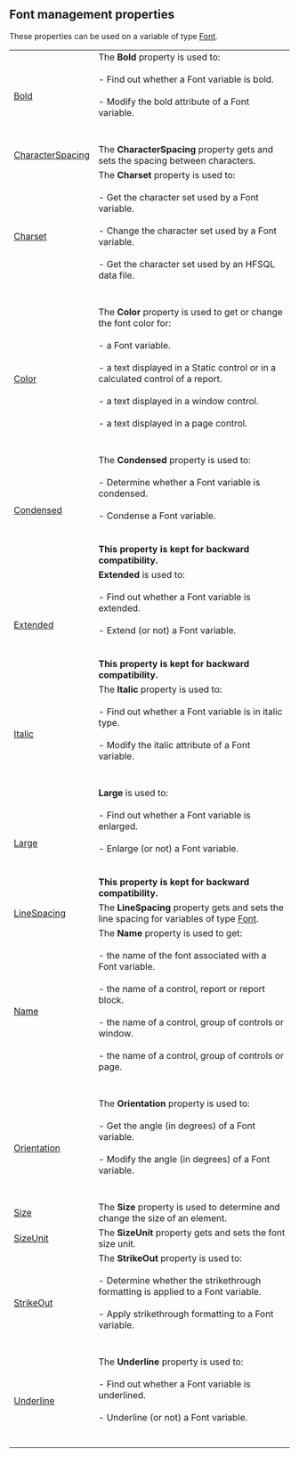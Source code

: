 


## Font management properties
			



<a name="NOTE1"></a>
<a name="NOTE1_1"></a>




These properties can be used on a variable of type [Font](../Motscles/1514045.md). 



|   |   |
| --- | --- |
| [Bold](../Proprietes/2513001.md) | The **Bold** property is used to:<br><br>- Find out whether a Font variable is bold.<br><br>- Modify the bold attribute of a Font variable.<br><br><br> |
| [CharacterSpacing](../Proprietes/1410088367.md) | The **CharacterSpacing** property gets and sets the spacing between characters. |
| [Charset](../Proprietes/2512008.md) | The **Charset** property is used to: <br><br>- Get the character set used by a Font variable.<br><br>- Change the character set used by a Font variable.<br><br>- Get the character set used by an HFSQL data file. <br><br><br> |
| [Color](../Proprietes/2510071.md) | The **Color** property is used to get or change the font color for:<br><br>- a Font variable.<br><br>- a text displayed in a Static control or in a calculated control of a report.<br><br>- a text displayed in a window control.<br><br>- a text displayed in a page control.<br><br><br> |
| [Condensed](../Proprietes/2513006.md) | The **Condensed** property is used to:<br><br>- Determine whether a Font variable is condensed.<br><br>- Condense a Font variable.<br><br><br>**This property is kept for backward compatibility.** |
| [Extended](../Proprietes/2513002.md) | **Extended** is used to:<br><br>- Find out whether a Font variable is extended.<br><br>- Extend (or not) a Font variable.<br><br><br>**This property is kept for backward compatibility.** |
| [Italic](../Proprietes/2513007.md) | The **Italic** property is used to:<br><br>- Find out whether a Font variable is in italic type.<br><br>- Modify the italic attribute of a Font variable.<br><br><br> |
| [Large](../Proprietes/2513012.md) | **Large** is used to:<br><br>- Find out whether a Font variable is enlarged.<br><br>- Enlarge (or not) a Font variable.<br><br><br>**This property is kept for backward compatibility.** |
| [LineSpacing](../Proprietes/1410088366.md) | The **LineSpacing** property gets and sets the line spacing for variables of type [Font](../Motscles/1514045.md). |
| [Name](../Proprietes/2510082.md) | The **Name** property is used to get:<br><br>- the name of the font associated with a Font variable.<br><br>- the name of a control, report or report block.<br><br>- the name of a control, group of controls or window.<br><br>- the name of a control, group of controls or page.<br><br><br> |
| [Orientation](../Proprietes/1410086632.md) | The **Orientation** property is used to:<br><br>- Get the angle (in degrees) of a Font variable.<br><br>- Modify the angle (in degrees) of a Font variable.<br><br><br> |
| [Size](../Proprietes/2510125.md) | The **Size** property is used to determine and change the size of an element. |
| [SizeUnit](../Proprietes/1410088365.md) | The **SizeUnit** property gets and sets the font size unit. |
| [StrikeOut](../Proprietes/2513005.md) | The **StrikeOut** property is used to:<br><br>- Determine whether the strikethrough formatting is applied to a Font variable.<br><br>- Apply strikethrough formatting to a Font variable.<br><br><br> |
| [Underline](../Proprietes/2513013.md) | The **Underline** property is used to:<br><br>- Find out whether a Font variable is underlined.<br><br>- Underline (or not) a Font variable.<br><br><br> |






